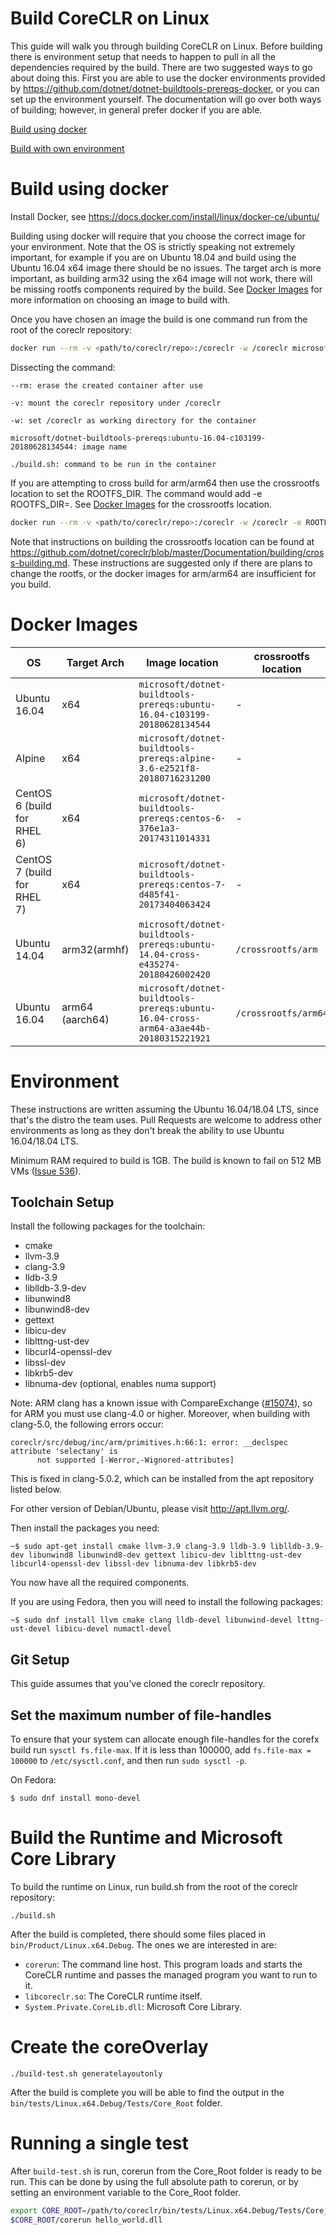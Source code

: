 Build CoreCLR on Linux
======================

This guide will walk you through building CoreCLR on Linux.  Before building there is environment setup that needs to happen to pull in all the dependencies required by the build.  There are two suggested ways to go about doing this. First you are able to use the docker environments provided by https://github.com/dotnet/dotnet-buildtools-prereqs-docker, or you can set up the environment yourself. The documentation will go over both ways of building; however, in general prefer docker if you are able. 

[Build using docker](#Build-using-docker)

[Build with own environment](#Environment)

Build using docker
==================

Install Docker, see https://docs.docker.com/install/linux/docker-ce/ubuntu/ 

Building using docker will require that you choose the correct image for your environment. Note that the OS is strictly speaking not extremely important, for example if you are on Ubuntu 18.04 and build using the Ubuntu 16.04 x64 image there should be no issues. The target arch is more important, as building arm32 using the x64 image will not work, there will be missing rootfs components required by the build. See [Docker Images](#Docker-Images) for more information on choosing an image to build with.

Once you have chosen an image the build is one command run from the root of the coreclr repository:

```sh
docker run --rm -v <path/to/coreclr/repo>:/coreclr -w /coreclr microsoft/dotnet-buildtools-prereqs:ubuntu-16.04-c103199-20180628134544 ./build.sh
```

Dissecting the command:

`--rm: erase the created container after use`

`-v: mount the coreclr repository under /coreclr`

`-w: set /coreclr as working directory for the container`

`microsoft/dotnet-buildtools-prereqs:ubuntu-16.04-c103199-20180628134544: image name`

`./build.sh: command to be run in the container`

If you are attempting to cross build for arm/arm64 then use the crossrootfs location to set the ROOTFS_DIR. The command would add -e ROOTFS_DIR=<crossrootfs location>. See [Docker Images](#Docker-Images) for the crossrootfs location.

```sh
docker run --rm -v <path/to/coreclr/repo>:/coreclr -w /coreclr -e ROOTFS_DIR=/crossrootfs/arm64 microsoft/dotnet-buildtools-prereqs:ubuntu-16.04-cross-arm64-a3ae44b-20180315221921 ./build.sh arm64
```

Note that instructions on building the crossrootfs location can be found at https://github.com/dotnet/coreclr/blob/master/Documentation/building/cross-building.md. These instructions are suggested only if there are plans to change the rootfs, or the docker images for arm/arm64 are insufficient for you build.

Docker Images
=============

| OS             | Target Arch | Image location | crossrootfs location |
| -------------- | ----------- | -------------- | -------------------- |
| Ubuntu 16.04   | x64         | `microsoft/dotnet-buildtools-prereqs:ubuntu-16.04-c103199-20180628134544` | - |
| Alpine         | x64         | `microsoft/dotnet-buildtools-prereqs:alpine-3.6-e2521f8-20180716231200` | - |
| CentOS 6 (build for RHEL 6) | x64 | `microsoft/dotnet-buildtools-prereqs:centos-6-376e1a3-20174311014331` | - |
| CentOS 7 (build for RHEL 7) | x64 | `microsoft/dotnet-buildtools-prereqs:centos-7-d485f41-20173404063424` | - | 
| Ubuntu 14.04   | arm32(armhf) | `microsoft/dotnet-buildtools-prereqs:ubuntu-14.04-cross-e435274-20180426002420` | `/crossrootfs/arm` |
| Ubuntu 16.04   | arm64 (aarch64) | `microsoft/dotnet-buildtools-prereqs:ubuntu-16.04-cross-arm64-a3ae44b-20180315221921` | `/crossrootfs/arm64` |

Environment
===========

These instructions are written assuming the Ubuntu 16.04/18.04 LTS, since that's the distro the team uses. Pull Requests are welcome to address other environments as long as they don't break the ability to use Ubuntu 16.04/18.04 LTS.

Minimum RAM required to build is 1GB. The build is known to fail on 512 MB VMs ([Issue 536](https://github.com/dotnet/coreclr/issues/536)).

Toolchain Setup
---------------

Install the following packages for the toolchain: 

- cmake 
- llvm-3.9
- clang-3.9
- lldb-3.9
- liblldb-3.9-dev
- libunwind8 
- libunwind8-dev
- gettext
- libicu-dev
- liblttng-ust-dev
- libcurl4-openssl-dev
- libssl-dev
- libkrb5-dev
- libnuma-dev (optional, enables numa support)

Note: ARM clang has a known issue with CompareExchange
([#15074](https://github.com/dotnet/coreclr/issues/15074)), so for ARM you must
use clang-4.0 or higher.  Moreover, when building with clang-5.0, the
following errors occur:

```
coreclr/src/debug/inc/arm/primitives.h:66:1: error: __declspec attribute 'selectany' is
      not supported [-Werror,-Wignored-attributes]
```

This is fixed in clang-5.0.2, which can be installed from the apt
repository listed below.

For other version of Debian/Ubuntu, please visit http://apt.llvm.org/.

Then install the packages you need:

    ~$ sudo apt-get install cmake llvm-3.9 clang-3.9 lldb-3.9 liblldb-3.9-dev libunwind8 libunwind8-dev gettext libicu-dev liblttng-ust-dev libcurl4-openssl-dev libssl-dev libnuma-dev libkrb5-dev

You now have all the required components.

If you are using Fedora, then you will need to install the following packages:

    ~$ sudo dnf install llvm cmake clang lldb-devel libunwind-devel lttng-ust-devel libicu-devel numactl-devel

Git Setup
---------

This guide assumes that you've cloned the coreclr repository.

Set the maximum number of file-handles
--------------------------------------

To ensure that your system can allocate enough file-handles for the corefx build run `sysctl fs.file-max`. If it is less than 100000, add `fs.file-max = 100000` to `/etc/sysctl.conf`, and then run `sudo sysctl -p`.

On Fedora:

`$ sudo dnf install mono-devel`

Build the Runtime and Microsoft Core Library
=============================================

To build the runtime on Linux, run build.sh from the root of the coreclr repository:

```
./build.sh
```

After the build is completed, there should some files placed in `bin/Product/Linux.x64.Debug`.  The ones we are interested in are:

* `corerun`: The command line host.  This program loads and starts the CoreCLR runtime and passes the managed program you want to run to it.
* `libcoreclr.so`: The CoreCLR runtime itself.
* `System.Private.CoreLib.dll`: Microsoft Core Library.

Create the coreOverlay
===================

```
./build-test.sh generatelayoutonly
```

After the build is complete you will be able to find the output in the `bin/tests/Linux.x64.Debug/Tests/Core_Root` folder.

Running a single test
===================

After `build-test.sh` is run, corerun from the Core_Root folder is ready to be run. This can be done by using the full absolute path to corerun, or by setting
an environment variable to the Core_Root folder.

```sh
export CORE_ROOT=/path/to/coreclr/bin/tests/Linux.x64.Debug/Tests/Core_Root
$CORE_ROOT/corerun hello_world.dll
```